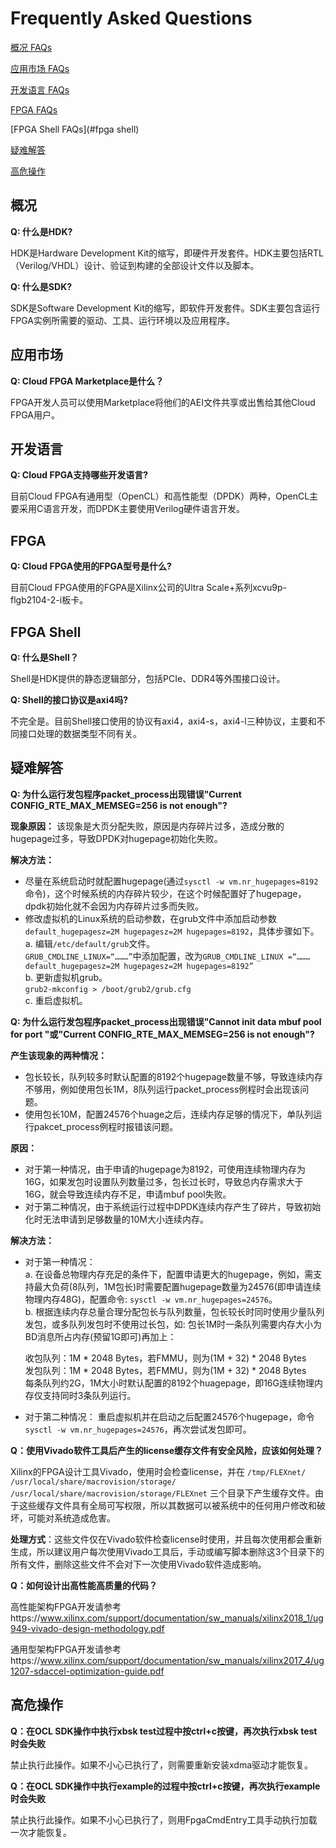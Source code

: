 # Frequently Asked Questions

[概况 FAQs](#概况) 

[应用市场 FAQs](#应用市场)

[开发语言 FAQs](#开发语言)

[FPGA  FAQs](#fpga)

[FPGA Shell FAQs](#fpga shell) 

[疑难解答](#疑难解答)

[高危操作](#高危操作)


## 概况

**Q: 什么是HDK?**

HDK是Hardware Development Kit的缩写，即硬件开发套件。HDK主要包括RTL（Verilog/VHDL）设计、验证到构建的全部设计文件以及脚本。

**Q: 什么是SDK?**

SDK是Software Development Kit的缩写，即软件开发套件。SDK主要包含运行FPGA实例所需要的驱动、工具、运行环境以及应用程序。


## 应用市场
**Q: Cloud FPGA Marketplace是什么？**

FPGA开发人员可以使用Marketplace将他们的AEI文件共享或出售给其他Cloud FPGA用户。 


## 开发语言
**Q: Cloud FPGA支持哪些开发语言?**

目前Cloud FPGA有通用型（OpenCL）和高性能型（DPDK）两种，OpenCL主要采用C语言开发，而DPDK主要使用Verilog硬件语言开发。


## FPGA
**Q: Cloud FPGA使用的FPGA型号是什么?**

目前Cloud FPGA使用的FGPA是Xilinx公司的Ultra Scale+系列xcvu9p-flgb2104-2-i板卡。


## FPGA Shell
**Q: 什么是Shell？**

Shell是HDK提供的静态逻辑部分，包括PCIe、DDR4等外围接口设计。

**Q: Shell的接口协议是axi4吗?**

不完全是。目前Shell接口使用的协议有axi4，axi4-s，axi4-l三种协议，主要和不同接口处理的数据类型不同有关。

## 疑难解答
**Q: 为什么运行发包程序packet_process出现错误"Current CONFIG_RTE_MAX_MEMSEG=256 is not enough"?** 

**现象原因：** 
该现象是大页分配失败，原因是内存碎片过多，造成分散的hugepage过多，导致DPDK对hugepage初始化失败。 

**解决方法：** 
- 尽量在系统启动时就配置hugepage(通过`sysctl -w vm.nr_hugepages=8192`命令)，这个时候系统的内存碎片较少，在这个时候配置好了hugepage，dpdk初始化就不会因为内存碎片过多而失败。 
- 修改虚拟机的Linux系统的启动参数，在grub文件中添加启动参数`default_hugepagesz=2M hugepagesz=2M hugepages=8192`，具体步骤如下。 
  a.	编辑`/etc/default/grub`文件。  
  `GRUB_CMDLINE_LINUX=“………”`中添加配置，改为`GRUB_CMDLINE_LINUX =“……… default_hugepagesz=2M hugepagesz=2M hugepages=8192”`  
  b.	更新虚拟机grub。  
  `grub2-mkconfig > /boot/grub2/grub.cfg`  
  c.	重启虚拟机。  

**Q: 为什么运行发包程序packet_process出现错误"Cannot init data mbuf pool for port "或"Current CONFIG_RTE_MAX_MEMSEG=256 is not enough"?** 

**产生该现象的两种情况：**  
-  包长较长，队列较多时默认配置的8192个hugepage数量不够，导致连续内存不够用，例如使用包长1M，8队列运行packet_process例程时会出现该问题。  
-  使用包长10M，配置24576个huage之后，连续内存足够的情况下，单队列运行pakcet_process例程时报错该问题。 

**原因：**   
- 对于第一种情况，由于申请的hugepage为8192，可使用连续物理内存为16G，如果发包时设置队列数量过多，包长过长时，导致总内存需求大于16G，就会导致连续内存不足，申请mbuf pool失败。  
- 对于第二种情况，由于系统运行过程中DPDK连续内存产生了碎片，导致初始化时无法申请到足够数量的10M大小连续内存。 

**解决方法：** 
-  对于第一种情况：  
  a. 在设备总物理内存充足的条件下，配置申请更大的hugepage，例如，需支持最大负荷(8队列，1M包长)时需要配置hugepage数量为24576(即申请连续物理内存48G)，配置命令: `sysctl -w vm.nr_hugepages=24576`。  
  b. 根据连续内存总量合理分配包长与队列数量，包长较长时同时使用少量队列发包，或多队列发包时不使用过长包，如: 包长1M时一条队列需要内存大小为BD消息所占内存(预留1G即可)再加上： 

    收包队列：1M * 2048 Bytes，若FMMU，则为(1M + 32) * 2048 Bytes  
    发包队列：1M * 2048 Bytes，若FMMU，则为(1M + 32) * 2048 Bytes  
  每条队列约2G，1M大小时默认配置的8192个huagepage，即16G连续物理内存仅支持同时3条队列运行。  
-  对于第二种情况： 
  重启虚拟机并在启动之后配置24576个hugepage，命令`sysctl -w vm.nr_hugepages=24576`，再次尝试发包即可。 

**Q：使用Vivado软件工具后产生的license缓存文件有安全风险，应该如何处理？**

Xilinx的FPGA设计工具Vivado，使用时会检查license，并在
`/tmp/FLEXnet/` 
`/usr/local/share/macrovision/storage/`
`/usr/local/share/macrovision/storage/FLEXnet`
三个目录下产生缓存文件。由于这些缓存文件具有全局可写权限，所以其数据可以被系统中的任何用户修改和破坏，可能对系统造成危害。

**处理方式**：这些文件仅在Vivado软件检查license时使用，并且每次使用都会重新生成，所以建议用户每次使用Vivado工具后，手动或编写脚本删除这3个目录下的所有文件，删除这些文件不会对下一次使用Vivado软件造成影响。

**Q：如何设计出高性能高质量的代码？**

高性能架构FPGA开发请参考https://www.xilinx.com/support/documentation/sw_manuals/xilinx2018_1/ug949-vivado-design-methodology.pdf

通用型架构FPGA开发请参考https://www.xilinx.com/support/documentation/sw_manuals/xilinx2017_4/ug1207-sdaccel-optimization-guide.pdf


## 高危操作

**Q：在OCL SDK操作中执行xbsk test过程中按ctrl+c按键，再次执行xbsk test时会失败**

禁止执行此操作。如果不小心已执行了，则需要重新安装xdma驱动才能恢复。

**Q：在OCL SDK操作中执行example的过程中按ctrl+c按键，再次执行example时会失败**

禁止执行此操作。如果不小心已执行了，则用FpgaCmdEntry工具手动执行加载一次才能恢复。


